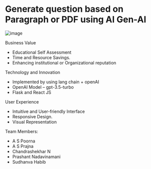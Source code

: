 # Generate question based on Paragraph or PDF using AI Gen-AI

![image](https://github.com/aspoorna24/MCQ-Generation/assets/69906063/02cafa2e-0f98-4d82-9301-66e6ab6e6ca2)


Business Value
- Educational Self Assessment
- Time and Resource Savings.
- Enhancing institutional or Organizational reputation

Technology and Innovation 
- Implemented by using lang chain + openAI​
- OpenAI Model – gpt-3.5-turbo​
- Flask and React JS

User Experience
- Intuitive and User-friendly Interface 
- Responsive Design.
- Visual Representation

Team Members:
- A S Poorna
- A S Prajna
- Chandrashekhar N
- Prashant Nadavinamani
- Sudhanva Habib
